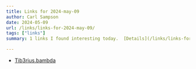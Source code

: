 ```yaml
---
title: Links for 2024-may-09
author: Carl Sampson
date: 2024-05-09
url: /links/links-for-2024-may-09/
tags: ["links"]
summary: 1 links I found interesting today.  [Details](/links/links-for-2024-may-09/)

---
```


- [Tib3rius.bambda](https://github.com/Tib3rius/Tibs-TUBs/blob/main/Custom%20Column%20TUBs/Tib3rius.bambda)

